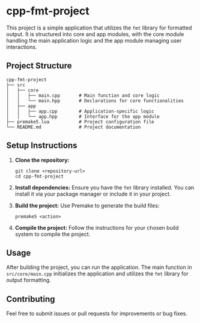 # cpp-fmt-project

This project is a simple application that utilizes the `fmt` library for formatted output. It is structured into core and app modules, with the core module handling the main application logic and the app module managing user interactions.

## Project Structure

```
cpp-fmt-project
├── src
│   ├── core
│   │   ├── main.cpp       # Main function and core logic
│   │   └── main.hpp       # Declarations for core functionalities
│   ├── app
│   │   ├── app.cpp        # Application-specific logic
│   │   └── app.hpp        # Interface for the app module
├── premake5.lua           # Project configuration file
└── README.md              # Project documentation
```

## Setup Instructions

1. **Clone the repository:**
   ```
   git clone <repository-url>
   cd cpp-fmt-project
   ```

2. **Install dependencies:**
   Ensure you have the `fmt` library installed. You can install it via your package manager or include it in your project.

3. **Build the project:**
   Use Premake to generate the build files:
   ```
   premake5 <action>
   ```

4. **Compile the project:**
   Follow the instructions for your chosen build system to compile the project.

## Usage

After building the project, you can run the application. The main function in `src/core/main.cpp` initializes the application and utilizes the `fmt` library for output formatting.

## Contributing

Feel free to submit issues or pull requests for improvements or bug fixes.